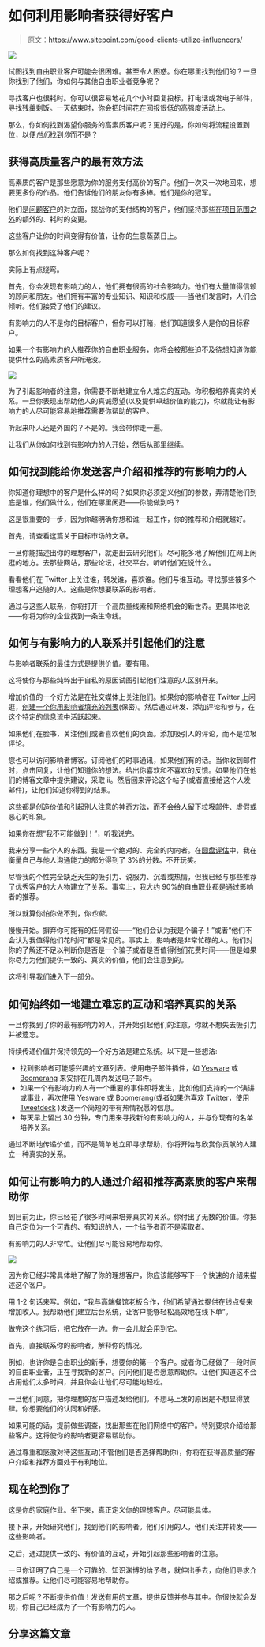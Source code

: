 # 如何利用影响者获得好客户

> 原文：<https://www.sitepoint.com/good-clients-utilize-influencers/>

![](img/8e488dcb7ac47322c474647399b980b6.png)

试图找到自由职业客户可能会很困难。甚至令人困惑。你在哪里找到他们的？一旦你找到了他们，你如何与其他自由职业者竞争呢？

寻找客户也很耗时。你可以很容易地花几个小时回复投标，打电话或发电子邮件，寻找残羹剩饭。一天结束时，你会把时间花在回报很低的高强度活动上。

那么，你如何找到渴望你服务的高素质客户呢？更好的是，你如何将流程设置到位，以便*他们*找到*你*而不是？

## 获得高质量客户的最有效方法

高素质的客户是那些愿意为你的服务支付高价的客户。他们一次又一次地回来，想要更多你的作品。他们告诉他们的朋友你有多棒。他们是你的冠军。

他们是[问题客户](https://www.sitepoint.com/12-signs-of-problem-clients/)的对立面，挑战你的支付结构的客户，他们坚持那些[在项目范围之外](https://www.sitepoint.com/stop-the-slippery-slope-of-scope-creep/)的额外的、耗时的变更。

这些客户让你的时间变得有价值，让你的生意蒸蒸日上。

那么如何找到这种客户呢？

实际上有点绕弯。

首先，你会发现有影响力的人，他们拥有很高的社会影响力。他们有大量值得信赖的顾问和朋友。他们拥有丰富的专业知识、知识和权威——当他们发言时，人们会倾听。他们接受了他们的建议。

有影响力的人不是你的目标客户，但你可以打赌，他们知道很多人是你的目标客户。

如果一个有影响力的人推荐你的自由职业服务，你将会被那些迫不及待想知道你能提供什么的高素质客户所淹没。

![](img/bb7c877fff23321cf871f54f0b5b7a5a.png)

为了引起影响者的注意，你需要不断地建立令人难忘的互动。你积极培养真实的关系。一旦你表现出帮助他人的真诚愿望(以及提供卓越价值的能力)，你就能让有影响力的人尽可能容易地推荐需要你帮助的客户。

听起来吓人还是外国的？不是的。我会带你走一遍。

让我们从你如何找到有影响力的人开始，然后从那里继续。

## 如何找到能给你发送客户介绍和推荐的有影响力的人

你知道你理想中的客户是什么样的吗？如果你必须定义他们的参数，弄清楚他们到底是谁，他们做什么，他们在哪里闲逛——你能做到吗？

这是很重要的一步，因为你越明确你想和谁一起工作，你的推荐和介绍就越好。

首先，请查看这篇关于目标市场的文章。

一旦你能描述出你的理想客户，就走出去研究他们。尽可能多地了解他们在网上闲逛的地方。去那些网站，那些论坛，社交平台。听听他们在说什么。

看看他们在 Twitter 上关注谁，转发谁，喜欢谁。他们与谁互动。寻找那些被多个理想客户追随的人。这些是你想要联系的影响者。

通过与这些人联系，你将打开一个高质量线索和网络机会的新世界。更具体地说——你将为你的企业找到一条生命线。

## 如何与有影响力的人联系并引起他们的注意

与影响者联系的最佳方式是提供价值。要有用。

这将使你与那些纯粹出于自私的原因试图引起他们注意的人区别开来。

增加价值的一个好方法是在社交媒体上关注他们。如果你的影响者在 Twitter 上闲逛，[创建一个你用影响者填充的列表](https://support.twitter.com/articles/76460)(保密)。然后通过转发、添加评论和参与，在这个特定的信息流中活跃起来。

如果他们在脸书，关注他们或者喜欢他们的页面。添加吸引人的评论，而不是垃圾评论。

您也可以访问影响者博客。订阅他们的时事通讯，如果他们有的话。当你收到邮件时，点击回复，让他们知道你的想法。给出你喜欢和不喜欢的反馈。如果他们在他们的博客文章中提供建议，采取 ii。然后回来评论这个帖子(或者直接给这个人发邮件)，让他们知道你得到的结果。

这些都是创造价值和引起别人注意的神奇方法，而不会给人留下垃圾邮件、虚假或恶心的印象。

如果你在想“我不可能做到！”，听我说完。

我来分享一些个人的东西。我是一个绝对的、完全的内向者。在[圆盘评估](https://www.discprofile.com/what-is-disc/overview/)中，我在衡量自己与他人沟通能力的部分得到了 3%的分数。不开玩笑。

尽管我的个性完全缺乏天生的吸引力、说服力、沉着或热情，但我已经与那些推荐了优秀客户的大人物建立了关系。事实上，我大约 90%的自由职业都是通过影响者的推荐。

所以就算你怕你做不到，你*也能*。

慢慢开始。摒弃你可能有的任何假设——“他们会认为我是个骗子！”或者“他们不会认为我值得他们花时间”都是常见的。事实上，影响者是非常忙碌的人。他们对你的了解还不足以判断你是否是一个骗子或者是否值得他们花费时间——但是如果你尽力为他们提供一致的、真实的价值，他们会注意到的。

这将引导我们进入下一部分。

## 如何始终如一地建立难忘的互动和培养真实的关系

一旦你找到了你的最有影响力的人，并开始引起他们的注意，你就不想失去吸引力并被遗忘。

持续传递价值并保持领先的一个好方法是建立系统。以下是一些想法:

*   找到影响者可能感兴趣的文章列表。使用电子邮件插件，如 [Yesware](http://www.yesware.com/) 或 [Boomerang](http://www.boomeranggmail.com/) 来安排在几周内发送电子邮件。
*   如果一个有影响力的人有一个重要的事件即将发生，比如他们支持的一个演讲或事业，再次使用 Yesware 或 Boomerang(或者如果你喜欢 Twitter，使用 [Tweetdeck](https://tweetdeck.twitter.com/) )发送一个简短的带有热情祝愿的信息。
*   每天早上留出 30 分钟，专门用来寻找新的有影响力的人，并与你现有的名单培养关系。

通过不断地传递价值，而不是简单地立即寻求帮助，你将开始与欣赏你贡献的人建立一种真实的关系。

## 如何让有影响力的人通过介绍和推荐高素质的客户来帮助你

到目前为止，你已经花了很多时间来培养真实的关系。你付出了无数的价值。你把自己定位为一个可靠的、有知识的人，一个给予者而不是索取者。

有影响力的人非常忙。让他们尽可能容易地帮助你。

![](img/d809a8ef3927451085274fe36d56945c.png)

因为你已经非常具体地了解了你的理想客户，你应该能够写下一个快速的介绍来描述这个客户。

用 1-2 句话来写。例如，“我与高端餐馆老板合作，他们希望通过提供在线点餐来增加收入。我帮助他们建立后台系统，让客户能够轻松高效地在线下单”。

做完这个练习后，把它放在一边。你一会儿就会用到它。

首先，直接联系你的影响者，解释你的情况。

例如，也许你是自由职业的新手，想要你的第一个客户。或者你已经做了一段时间的自由职业者，正在寻找新的客户。问问他们是否愿意帮助你。让他们知道这不会占用他们太多时间，并且你会让他们尽可能地轻松。

一旦他们同意，把你理想的客户描述发给他们。不想马上发的原因是不想显得放肆。你想要他们的认同和好感。

如果可能的话，提前做些调查，找出那些在他们网络中的客户。特别要求介绍给那些客户。这将使你的影响者更容易帮助你。

通过尊重和感激对待这些互动(不管他们是否选择帮助你)，你将在获得高质量的客户介绍和推荐方面处于有利地位。

## 现在轮到你了

这是你的家庭作业。坐下来，真正定义你的理想客户。尽可能具体。

接下来，开始研究他们，找到他们的影响者。他们引用的人，他们关注并转发——这些影响者。

之后，通过提供一致的、有价值的互动，开始引起那些影响者的注意。

一旦你证明了自己是一个可靠的、知识渊博的给予者，就伸出手去，向他们寻求介绍或推荐。让他们尽可能容易地帮助你。

那之后呢？不断提供价值！发送有用的文章，提供反馈并参与其中。你很快就会发现，你自己已经成为了一个有影响力的人。

## 分享这篇文章